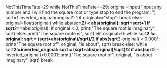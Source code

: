 NotThisTimeFate=29
while NotThisTimeFate==29:
    original=input("Input any number and I will find the square root or type stop to end the program: ")
    sqrt=1
    inverted_original=original*-1
    if original=="stop":
        break
    else:
        original=float(original)
        while abs(sqrt**2) < abs(original):
            sqrt=sqrt+1
        if sqrt**2==abs(original):
            if original < 0:
                print("The square root is imaginary", sqrt)
            else:
                print("The square route is", sqrt)
        elif original>0:
            while sqrt**2 != original:
                sqrt = (sqrt+abs(original)/sqrt)/2
                if abs(sqrt**2-original) < 0.0001:
                    print("The square root of", original, "is about", sqrt)
                    break
        else:
            while sqrt**2!=inverted_original:
                sqrt = (sqrt+abs(original)/sqrt)/2
                if abs(sqrt**2 - inverted_original)<0.0001:
                    print("The square root of", original, "is about imaginary", sqrt)
                    break
